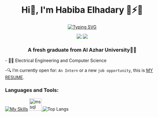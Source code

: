 <h1 align="center">Hi👋, I'm Habiba Elhadary 🤗⚡🌱 </h1>
<p align="center">
<a href="https://git.io/typing-svg"><img src="https://readme-typing-svg.herokuapp.com?font=Fira+Code&size=15&pause=1000&color=778899&width=1000&lines=I'm+Habiba+%2C+A+passionate+Software+Engineer+,+Data+Analysis+,+Machinelearning+and+Deeplearning+(+NLP+and+CV+);I+always+have+a+passion+for+problem_solving+and+learning" alt="Typing SVG" /></a>
</p>
<p align="center">
    <a href="https://twitter.com/HabibaElhadary3"><img src="https://img.shields.io/badge/twitter-%231FA1F1?style=flat&logo=twitter&logoColor=white"/></a>
    <a href="https://www.linkedin.com/in/habiba-elhadary-8b6b9a195/"><img src="https://img.shields.io/badge/linkedin-%230177B5?style=flat&logo=linkedin&logoColor=white"/></a>
  </p>
<h3 align="center">A fresh graduate from  Al Azhar University👩‍🎓</h3>
- 👩‍💻 Electrical Engineering and Computer Science

-🔍 I’m currently open for: `An Intern` or a new `job opportunity`, this is [MY RESUME](https://drive.google.com/file/d/16mXfeBr8prNZGL82QE453-6fZmaonBPD/view?usp=sharing).
<h3 align="left">Languages and Tools:</h3>

[![My Skills](https://skillicons.dev/icons?i=java,cpp,py,github,html,css,postman,stackoverflow,selenium,flask)](https://skillicons.dev)
<a href="https://www.microsoft.com/en-us/sql-server" target="_blank" rel="noreferrer"> <img src="https://www.svgrepo.com/show/303229/microsoft-sql-server-logo.svg" alt="mssql" width="40" height="40"/> </a>
 ![Top Langs](https://github-readme-stats.vercel.app/api/top-langs/?username=habibaelhadary&hide=python&theme=night)
  

